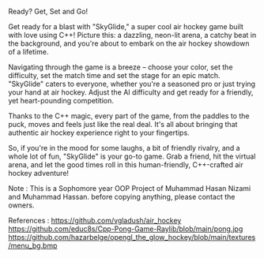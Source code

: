 Ready? Get, Set and Go!

Get ready for a blast with "SkyGlide," a super cool air hockey game built with love using C++! Picture this: a dazzling, neon-lit arena, a catchy beat in the background, and you're about to embark on the air hockey showdown of a lifetime.

Navigating through the game is a breeze – choose your color, set the difficulty, set the match time and set the stage for an epic match. "SkyGlide" caters to everyone, whether you're a seasoned pro or just trying your hand at air hockey. Adjust the AI difficulty and get ready for a friendly, yet heart-pounding competition.

Thanks to the C++ magic, every part of the game, from the paddles to the puck, moves and feels just like the real deal. It's all about bringing that authentic air hockey experience right to your fingertips.

So, if you're in the mood for some laughs, a bit of friendly rivalry, and a whole lot of fun, "SkyGlide" is your go-to game. Grab a friend, hit the virtual arena, and let the good times roll in this human-friendly, C++-crafted air hockey adventure!

Note : This is a Sophomore year OOP Project of Muhammad Hasan Nizami and Muhammad Hassan. before copying anything, please contact the owners.

References :
 https://github.com/vgladush/air_hockey
 https://github.com/educ8s/Cpp-Pong-Game-Raylib/blob/main/pong.jpg
 https://github.com/hazarbelge/opengl_the_glow_hockey/blob/main/textures/menu_bg.bmp 